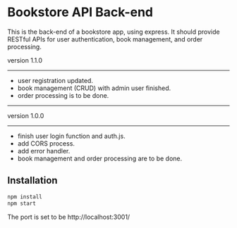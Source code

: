# Bookstore API Back-end

This is the back-end of a bookstore app, using express. It should provide RESTful APIs for user authentication, book management, and order processing.

version 1.1.0

---------------------------------

- user registration updated.
- book management (CRUD) with admin user finished.
- order processing is to be done.

--------------------------------------

version 1.0.0

----------------------------------

- finish user login function and auth.js.
- add CORS process.
- add error handler.
- book management and order processing are to be done.


## Installation
```bash
npm install
npm start
```

The port is set to be http://localhost:3001/
